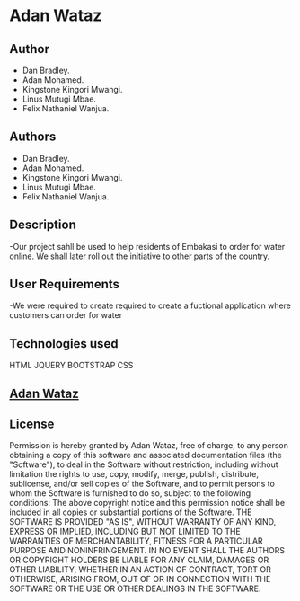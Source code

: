 # Adan Wataz

## Author
* Dan Bradley.
* Adan Mohamed.
* Kingstone Kingori Mwangi.
* Linus Mutugi Mbae.
* Felix Nathaniel Wanjua.

## Authors
* Dan Bradley.
* Adan Mohamed.
* Kingstone Kingori Mwangi.
* Linus Mutugi Mbae.
* Felix Nathaniel Wanjua.
## Description
   -Our project sahll be used to help residents of Embakasi to order for water online. We shall later roll out the     initiative to other parts of the country.
## User Requirements
   -We were required to create required to create a fuctional  application where customers can order for water
## Technologies used
   HTML
   JQUERY
   BOOTSTRAP
   CSS
## [Adan Wataz](https://linusmbae.github.io/Adan_Wataz/)

## License
Permission is hereby granted by Adan Wataz, free of charge, to any person obtaining a copy of this software and associated documentation files (the "Software"), to deal in the Software without restriction, including without limitation the rights to use, copy, modify, merge, publish, distribute, sublicense, and/or sell copies of the Software, and to permit persons to whom the Software is furnished to do so, subject to the following conditions:
The above copyright notice and this permission notice shall be included in all copies or substantial portions of the Software.
THE SOFTWARE IS PROVIDED "AS IS", WITHOUT WARRANTY OF ANY KIND, EXPRESS OR IMPLIED, INCLUDING BUT NOT LIMITED TO THE WARRANTIES OF MERCHANTABILITY, FITNESS FOR A PARTICULAR PURPOSE AND NONINFRINGEMENT. IN NO EVENT SHALL THE AUTHORS OR COPYRIGHT HOLDERS BE LIABLE FOR ANY CLAIM, DAMAGES OR OTHER LIABILITY, WHETHER IN AN ACTION OF CONTRACT, TORT OR OTHERWISE, ARISING FROM, OUT OF OR IN CONNECTION WITH THE SOFTWARE OR THE USE OR OTHER DEALINGS IN THE SOFTWARE.
